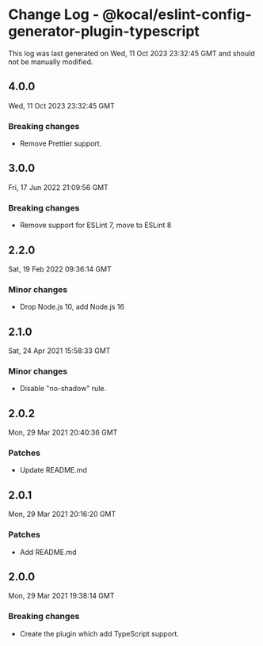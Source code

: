 # Change Log - @kocal/eslint-config-generator-plugin-typescript

This log was last generated on Wed, 11 Oct 2023 23:32:45 GMT and should not be manually modified.

## 4.0.0
Wed, 11 Oct 2023 23:32:45 GMT

### Breaking changes

- Remove Prettier support.

## 3.0.0
Fri, 17 Jun 2022 21:09:56 GMT

### Breaking changes

- Remove support for ESLint 7, move to ESLint 8

## 2.2.0
Sat, 19 Feb 2022 09:36:14 GMT

### Minor changes

- Drop Node.js 10, add Node.js 16

## 2.1.0
Sat, 24 Apr 2021 15:58:33 GMT

### Minor changes

- Disable "no-shadow" rule.

## 2.0.2
Mon, 29 Mar 2021 20:40:36 GMT

### Patches

- Update README.md

## 2.0.1
Mon, 29 Mar 2021 20:16:20 GMT

### Patches

- Add README.md

## 2.0.0
Mon, 29 Mar 2021 19:38:14 GMT

### Breaking changes

- Create the plugin which add TypeScript support.

